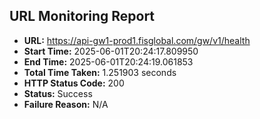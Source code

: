 ## URL Monitoring Report

- **URL:** https://api-gw1-prod1.fisglobal.com/gw/v1/health
- **Start Time:** 2025-06-01T20:24:17.809950
- **End Time:** 2025-06-01T20:24:19.061853
- **Total Time Taken:** 1.251903 seconds
- **HTTP Status Code:** 200
- **Status:** Success
- **Failure Reason:** N/A

